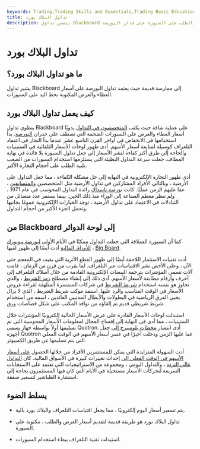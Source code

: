 ```yaml
---
keywords: Trading,Trading Skills and Essentials,Trading Basic Education,Trading Skills
title: تداول البلاك بورد
description: يتضمن تداول Blackboard كتابة أسعار العرض والطلب على السبورة على جدار البورصة.
---
```


# تداول البلاك بورد
## ما هو تداول البلاك بورد؟

يشير تداول Blackboard إلى ممارسة قديمة حيث يعتمد تداول البورصة على أسعار العطاء والعرض المكتوبة بخط اليد على السبورات.

## كيف يعمل تداول البلاك بورد

ينطوي تداول Blackboard على عملية شاقة حيث يكتب [المتخصصون في التداول](/specialist) يدويًا أسعار العطاء والعرض على السبورات الضخمة التي تصطف على جدران [البورصة](/exchange). بدأ استخدامها في الانخفاض في أواخر القرن التاسع عشر عندما بدأ التجار في اعتماد التلغراف كوسيلة لمتابعة أسعار الأسهم. أدى ظهور لوحات الأسعار التلقائية في الستينيات والحاجة إلى طرق أكثر كفاءة لنشر الأسعار إلى جعل تداول السبورة بلا فائدة في نهاية المطاف. جعلت سرعة التداول البطيئة التي يستلزمها استخدام السبورات من الصعب تلبية الطلب على أحجام التجارة الأكبر.

أدى ظهور التجارة الإلكترونية في النهاية إلى حل مشكلة الكفاءة ، مما جعل التداول على الأرضية ، وبالتالي الأفراد المشاركين في تداول الأرضية مثل المتخصصين [والمتسابقين](/runner) ، عفا عليهم الزمن عمليًا. كانت [بورصة ناسداك](/nasdaq) رائدة التداول المحوسب في عام 1971 ، ولم تنظر معظم الصناعة إلى الوراء منذ ذلك الحين. بينما يستمر عدد متضائل من التبادلات في الاعتماد على تداول الأرضية ، توجد الخيارات الإلكترونية عمومًا بجانبها وتحمل الجزء الأكبر من أحجام التداول.

## من Blackboard إلى لوحة الدوائر

كما أن السبورة العملاقة التي جعلت التداول ممكنًا في الأيام الأولى [لبورصة نيويورك للأوراق المالية](/nyse) أدت أيضًا إلى ظهور لقبها ، [Big Board](/bigboard).

أدت تقنيات الاستثمار اللاحقة أيضًا إلى ظهور القطع الأثرية التي بقيت في المعجم حتى الآن ، وعلى الأخص نشر الاقتباسات عبر التلغراف. لما يقرب من قرن من الزمان ، قامت آلات تسمى المؤشرات بترجمة النبضات الإلكترونية القادمة من خلال أسلاك التلغراف إلى أحرف وأرقام مطابقة لأسعار الأسهم. أدى ذلك إلى إنشاء مصطلح [رمز الشريط](/stocksymbol) ، والذي تجاوز هو نفسه استخدام [شريط الشريط](/tickertape) في شركات السمسرة المتلهفة لقراءة عروض الأسعار في الوقت المناسب والرد عليها. استمد موكب شريط الشريط ، الذي لا يزال يحيي الفرق الرياضية في البطولات والأبطال المدنيين العائدين ، اسمه من استخدام شريط شريطي قديم تم إلقاؤه من نوافذ المكتب على شكل قصاصات ورق.

استبدلت لوحات الأسعار القادرة على عرض الأسعار الحالية إلكترونيًا المؤشرات خلال الستينيات ، مما أدى في النهاية إلى إفساح المجال لمعلومات الأسعار المحوسبة التي تم تسليمها أولاً بواسطة جهاز يسمى Quotron. أدى انتشار [محطات بلومبيرج إلى](/bloomberg_terminal) جعل أجهزة Quotron عفا عليها الزمن ودخلت أخيرًا في عصر أسعار الأسهم في الوقت الفعلي التي يتم تسليمها عن طريق الكمبيوتر.

أدت السهولة المتزايدة التي يمكن للمستثمرين الأفراد من خلالها الحصول [على أسعار الأسهم في الوقت الفعلي إلى](/real-time-quote) إحداث تغييرات كبيرة في الأسواق المالية. كان [التداول عالي التردد](/high-frequency-trading) ، والتداول اليومي ، ومجموعة من الاستراتيجيات التي تعتمد على الاستجابات السريعة لتحركات الأسعار مستحيلة في الأيام التي كان فيها المستثمرون بحاجة إلى استشارة الطباشير لتسعير صفقة.

## يسلط الضوء

- يتم تسعير أسعار اليوم إلكترونيًا ، مما يجعل اقتباسات التلغراف والبلاك بورد بالية.

- تداول البلاك بورد هو طريقة قديمة لتقديم أسعار العرض والطلب ، مكتوبة على السبورة.

- استبدلت تقنية التلغراف ببطء استخدام السبورات.

